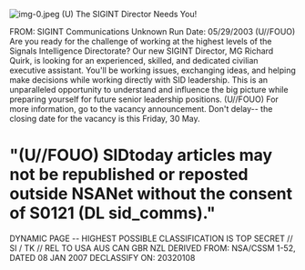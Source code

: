 ![img-0.jpeg](img-0.jpeg)
(U) The SIGINT Director Needs You!

FROM: SIGINT Communications
Unknown
Run Date: 05/29/2003
(U//FOUO) Are you ready for the challenge of working at the highest levels of the Signals Intelligence Directorate? Our new SIGINT Director, MG Richard Quirk, is looking for an experienced, skilled, and dedicated civilian executive assistant. You'll be working issues, exchanging ideas, and helping make decisions while working directly with SID leadership. This is an unparalleled opportunity to understand and influence the big picture while preparing yourself for future senior leadership positions.
(U//FOUO) For more information, go to the vacancy announcement. Don't delay-- the closing date for the vacancy is this Friday, 30 May.

# "(U//FOUO) SIDtoday articles may not be republished or reposted outside NSANet without the consent of S0121 (DL sid_comms)." 

DYNAMIC PAGE -- HIGHEST POSSIBLE CLASSIFICATION IS TOP SECRET // SI / TK // REL TO USA AUS CAN GBR NZL DERIVED FROM: NSA/CSSM 1-52, DATED 08 JAN 2007 DECLASSIFY ON: 20320108
